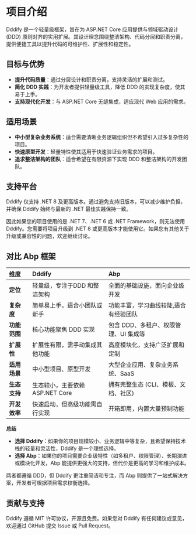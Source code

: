 # 项目介绍

Dddify 是一个轻量级框架，旨在为 ASP.NET Core 应用提供与领域驱动设计 (DDD) 原则对齐的实用扩展。其设计理念围绕整洁架构、代码分层和职责分离，提供便捷工具以提升代码的可维护性、扩展性和稳定性。

## 目标与优势

- **提升代码质量**：通过分层设计和职责分离，支持灵活的扩展和测试。
- **简化 DDD 实践**：为开发者提供轻量级工具，降低 DDD 的实现复杂度，使其易于上手。
- **支持现代化开发**：与 ASP.NET Core 无缝集成，适应现代 Web 应用的需求。

## 适用场景

- **中小型复杂业务系统**：适合需要清晰业务逻辑组织但不希望引入过多复杂性的项目。
- **快速原型开发**：轻量特性使其适用于快速验证业务需求的项目。
- **追求整洁架构的团队**：适合希望在有限资源下实现 DDD 和整洁架构的开发团队。

## 支持平台

Dddify 仅支持 .NET 8 及更高版本。通过避免支持旧版本，可以减少维护负担，并确保 Dddify 始终与最新的 .NET 最佳实践保持一致。

因此如果您的项目使用的是 .NET 7、.NET 6 或 .NET Framework，则无法使用 Dddify。您需要将项目升级到 .NET 8 或更高版本才能使用它。如果您有其他关于升级或兼容性的问题，欢迎继续讨论。

## 对比 Abp 框架

| 维度     | Dddify                                       | Abp                                        |
| :------- | :------------------------------------------- | :----------------------------------------- |
| **定位**   | 轻量级，专注于DDD 和整洁架构                   | 全面的基础设施，面向企业级开发                  |
| **复杂度** | 简单易上手，适合小团队或新手                    | 功能丰富，学习曲线较陡,适合有经验团队           |
| **功能范围** | 核心功能聚焦 DDD 实现                         | 包含 DDD、多租户、权限管理、UI 集成等          |
| **扩展性** | 扩展性有限，需手动集成其他功能                    | 高度模块化，支持广泛扩展和定制                 |
| **适用场景** | 中小型项目、原型开发                           | 大型企业应用、复杂业务系统、SaaS              |
| **生态支持** | 生态较小，主要依赖 ASP.NET Core                | 拥有完整生态 (CLI、模板、文档、社区)            |
| **开发效率** | 快速启动，但高级功能需自行实现                     | 开箱即用，内置大量预制功能                    |

**总结**

- **选择 Dddify**：如果你的项目规模较小、业务逻辑中等复杂，且希望保持技术栈的轻量和灵活性，Dddify 是一个理想选择。
- **选择 Abp**：如果你的项目需要企业级特性（如多租户、权限管理）、长期演进或模块化开发，Abp 能提供更强大的支持，但代价是更高的学习和维护成本。

两者都遵循 DDD，但 Dddify 更注重简洁和专注，而 Abp 则提供了一站式解决方案，开发者可根据项目需求权衡选择。

## 贡献与支持

Dddify 遵循 MIT 许可协议，开源且免费。如果您对 Dddify 有任何建议或意见，欢迎通过 GitHub 提交 Issue 或 Pull Request。